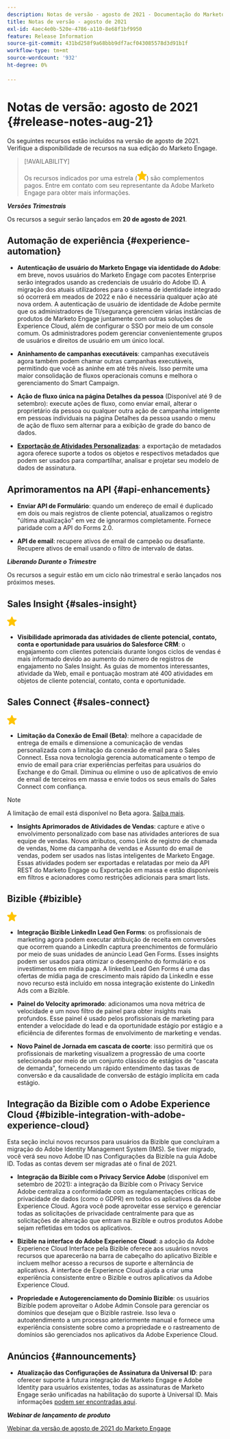 ```yaml
---
description: Notas de versão - agosto de 2021 - Documentação do Marketo - Documentação do produto
title: Notas de versão - agosto de 2021
exl-id: 4aec4e0b-520e-4786-a110-8e68f1bf9950
feature: Release Information
source-git-commit: 431bd258f9a68bbb9df7acf043085578d3d91b1f
workflow-type: tm+mt
source-wordcount: '932'
ht-degree: 0%

---
```


# Notas de versão: agosto de 2021 {#release-notes-aug-21}

Os seguintes recursos estão incluídos na versão de agosto de 2021. Verifique a disponibilidade de recursos na sua edição do Marketo Engage.

>[!AVAILABILITY]
>
>Os recursos indicados por uma estrela (![](assets/yellow-star.png)) são complementos pagos. Entre em contato com seu representante da Adobe Marketo Engage para obter mais informações.

**_Versões Trimestrais_**

Os recursos a seguir serão lançados em **20 de agosto de 2021**.

## Automação de experiência {#experience-automation}

* **Autenticação de usuário do Marketo Engage via identidade do Adobe**: em breve, novos usuários do Marketo Engage com pacotes Enterprise serão integrados usando as credenciais de usuário do Adobe ID. A migração dos atuais utilizadores para o sistema de identidade integrado só ocorrerá em meados de 2022 e não é necessária qualquer ação até nova ordem. A autenticação de usuário de identidade de Adobe permite que os administradores de TI/segurança gerenciem várias instâncias de produtos de Marketo Engage juntamente com outras soluções de Experience Cloud, além de configurar o SSO por meio de um console comum. Os administradores podem gerenciar convenientemente grupos de usuários e direitos de usuário em um único local.

* **Aninhamento de campanhas executáveis**: campanhas executáveis agora também podem chamar outras campanhas executáveis, permitindo que você as aninhe em até três níveis. Isso permite uma maior consolidação de fluxos operacionais comuns e melhora o gerenciamento do Smart Campaign.

* **Ação de fluxo única na página Detalhes da pessoa** (Disponível até 9 de setembro): execute ações de fluxo, como enviar email, alterar o proprietário da pessoa ou qualquer outra ação de campanha inteligente em pessoas individuais na página Detalhes da pessoa usando o menu de ação de fluxo sem alternar para a exibição de grade do banco de dados.

* **[Exportação de Atividades Personalizadas](/help/marketo/product-docs/administration/marketo-custom-activities/custom-activity-metadata-export.md)**: a exportação de metadados agora oferece suporte a todos os objetos e respectivos metadados que podem ser usados para compartilhar, analisar e projetar seu modelo de dados de assinatura.

## Aprimoramentos na API {#api-enhancements}

* **Enviar API de Formulário**: quando um endereço de email é duplicado em dois ou mais registros de cliente potencial, atualizamos o registro &quot;última atualização&quot; em vez de ignorarmos completamente. Fornece paridade com a API do Forms 2.0.

* **API de email**: recupere ativos de email de campeão ou desafiante. Recupere ativos de email usando o filtro de intervalo de datas.

**_Liberando Durante o Trimestre_**

Os recursos a seguir estão em um ciclo não trimestral e serão lançados nos próximos meses.

## Sales Insight {#sales-insight}

![(estrela)](assets/yellow-star.png)

* **Visibilidade aprimorada das atividades de cliente potencial, contato, conta e oportunidade para usuários do Salesforce CRM**: o engajamento com clientes potenciais durante longos ciclos de vendas é mais informado devido ao aumento do número de registros de engajamento no Sales Insight. As guias de momentos interessantes, atividade da Web, email e pontuação mostram até 400 atividades em objetos de cliente potencial, contato, conta e oportunidade.

## Sales Connect {#sales-connect}

![(estrela)](assets/yellow-star.png)

* **Limitação da Conexão de Email (Beta)**: melhore a capacidade de entrega de emails e dimensione a comunicação de vendas personalizada com a limitação da conexão de email para o Sales Connect. Essa nova tecnologia gerencia automaticamente o tempo de envio de email para criar experiências perfeitas para usuários do Exchange e do Gmail. Diminua ou elimine o uso de aplicativos de envio de email de terceiros em massa e envie todos os seus emails do Sales Connect com confiança.

>[!NOTE]
>
>A limitação de email está disponível no Beta agora. [Saiba mais](/help/marketo/product-docs/marketo-sales-connect/email/email-delivery/email-connection-throttling.md).

* **Insights Aprimorados de Atividades de Vendas**: capture e ative o envolvimento personalizado com base nas atividades anteriores de sua equipe de vendas. Novos atributos, como Link de registro de chamada de vendas, Nome da campanha de vendas e Assunto do email de vendas, podem ser usados nas listas inteligentes de Marketo Engage.  Essas atividades podem ser exportadas e relatadas por meio da API REST do Marketo Engage ou Exportação em massa e estão disponíveis em filtros e acionadores como restrições adicionais para smart lists.

## Bizible {#bizible}

![](assets/yellow-star.png)

* **Integração Bizible LinkedIn Lead Gen Forms**: os profissionais de marketing agora podem executar atribuição de receita em conversões que ocorrem quando a LinkedIn captura preenchimentos de formulário por meio de suas unidades de anúncio Lead Gen Forms. Esses insights podem ser usados para otimizar o desempenho do formulário e os investimentos em mídia paga. A linkedIn Lead Gen Forms é uma das ofertas de mídia paga de crescimento mais rápido da LinkedIn e esse novo recurso está incluído em nossa integração existente do LinkedIn Ads com a Bizible.

* **Painel do Velocity aprimorado**: adicionamos uma nova métrica de velocidade e um novo filtro de painel para obter insights mais profundos. Esse painel é usado pelos profissionais de marketing para entender a velocidade do lead e da oportunidade estágio por estágio e a eficiência de diferentes formas de envolvimento de marketing e vendas.

* **Novo Painel de Jornada em cascata de coorte**: isso permitirá que os profissionais de marketing visualizem a progressão de uma coorte selecionada por meio de um conjunto clássico de estágios de &quot;cascata de demanda&quot;, fornecendo um rápido entendimento das taxas de conversão e da causalidade de conversão de estágio implícita em cada estágio.

## Integração da Bizible com o Adobe Experience Cloud {#bizible-integration-with-adobe-experience-cloud}

Esta seção inclui novos recursos para usuários da Bizible que concluíram a migração do Adobe Identity Management System (IMS). Se tiver migrado, você verá seu novo Adobe ID nas Configurações da Bizible na guia Adobe ID. Todas as contas devem ser migradas até o final de 2021.

* **Integração da Bizible com o Privacy Service Adobe** (disponível em setembro de 2021): a integração da Bizible com o Privacy Service Adobe centraliza a conformidade com as regulamentações críticas de privacidade de dados (como o GDPR) em todos os aplicativos da Adobe Experience Cloud. Agora você pode aproveitar esse serviço e gerenciar todas as solicitações de privacidade centralmente para que as solicitações de alteração que entram na Bizible e outros produtos Adobe sejam refletidas em todos os aplicativos.

* **Bizible na interface do Adobe Experience Cloud**: a adoção da Adobe Experience Cloud Interface pela Bizible oferece aos usuários novos recursos que aparecerão na barra de cabeçalho do aplicativo Bizible e incluem melhor acesso a recursos de suporte e alternância de aplicativos. A interface de Experience Cloud ajuda a criar uma experiência consistente entre o Bizible e outros aplicativos da Adobe Experience Cloud.

* **Propriedade e Autogerenciamento do Domínio Bizible**: os usuários Bizible podem aproveitar o Adobe Admin Console para gerenciar os domínios que desejam que o Bizible rastreie. Isso leva o autoatendimento a um processo anteriormente manual e fornece uma experiência consistente sobre como a propriedade e o rastreamento de domínios são gerenciados nos aplicativos da Adobe Experience Cloud.

## Anúncios {#announcements}

* **Atualização das Configurações de Assinatura da Universal ID**: para oferecer suporte à futura integração de Marketo Engage e Adobe Identity para usuários existentes, todas as assinaturas de Marketo Engage serão unificadas na habilitação do suporte à Universal ID. Mais informações [podem ser encontradas aqui](/help/marketo/product-docs/administration/settings/using-a-universal-id-for-subscription-login.md).

**_Webinar de lançamento de produto_**

[Webinar da versão de agosto de 2021 do Marketo Engage](https://engage.marketo.com/August21_Release_Webinar.html)

